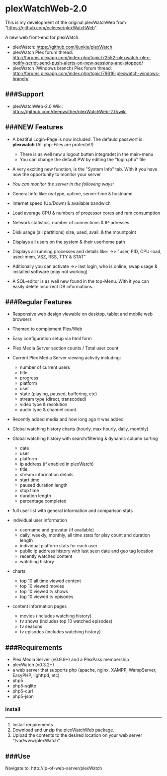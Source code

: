 # plexWatchWeb-2.0
This is my development of the original plexWatchWeb from "https://github.com/ecleese/plexWatchWeb".

A new web front-end for plexWatch.

* plexWatch: https://github.com/ljunkie/plexWatch
* plexWatch Plex forum thread: http://forums.plexapp.com/index.php/topic/72552-plexwatch-plex-notify-script-send-push-alerts-on-new-sessions-and-stopped/
* plexWatch (Windows branch) Plex forum thread: http://forums.plexapp.com/index.php/topic/79616-plexwatch-windows-branch/


###Support
-----------
* plexWatchWeb-2.0 Wiki: https://github.com/deepwather/plexWatchWeb-2.0/wiki

###NEW Features
-----------
* A beatiful Login-Page is now included. The defauld passwort is: <b>plexwatch</b> (All php-Files are protectet!)
  * There is as well new a logout butten integradet in the main-menu
  * You can change the default PW by editing the "login.php" file

* A very exciting new function, is the "System Info" tab. With it you have now the opportunity to monitor your server
 * <em>You can monitor the server in the following ways:</em>
 * General info like: os-type, uptime, server-time & hostname
 * Internet speed (Up/Down) & available bandwich
 * Load average CPU & numbers of prozessor cores and ram consumption
 * Network statistics, number of connections & IP-adresses
 * Disk usage (all partitions) size, used, avail. & the mountpoint
 * Displays all users on the system & their userhome path
 * Displays all running processes and details like: ->> "user, PID, CPU-load, used-mem, VSZ, RSS, TTY & STAT"
 * Aditionally you can activate ->> last login, who is online, swap usage & installed software (may not working)
 

* A SQL-editor is as well new found in the top-Menu. With it you can easily delete incorrect DB informations.
 

###Regular Features
-----------

* Responsive web design viewable on desktop, tablet and mobile web browsers 

* Themed to complement Plex/Web 

* Easy configuration setup via html form

* Plex Media Server section counts / Total user count

* Current Plex Media Server viewing activity including:
	* number of current users
	* title
	* progress
	* platform
	* user
	* state (playing, paused, buffering, etc)
	* stream type (direct, transcoded)
	* video type & resolution
	* audio type & channel count.
	
* Recently added media and how long ago it was added

* Global watching history charts (hourly, max hourly, daily, monthly)

* Global watching history with search/filtering & dynamic column sorting
	* date
	* user
	* platform
	* ip address (if enabled in plexWatch)
	* title
	* stream information details
	* start time
	* paused duration length
	* stop time
	* duration length
	* percentage completed
	
* full user list with general information and comparison stats

* individual user information
	- username and gravatar (if available)
	- daily, weekly, monthly, all time stats for play count and duration length
	- individual platform stats for each user
	- public ip address history with last seen date and geo tag location 
	- recently watched content
	- watching history
* charts
	- top 10 all time viewed content
	- top 10 viewed movies
	- top 10 viewed tv shows
	- top 10 viewed tv episodes

* content information pages 
	- movies (includes watching history)
	- tv shows (includes top 10 watched episodes)
	- tv seasons
	- tv episodes (includes watching history)


###Requirements
---------------
* Plex Media Server (v0.9.9+) and a PlexPass membership
* plexWatch (v0.3.2+)
* a web server that supports php (apache, nginx, XAMPP, WampServer, EasyPHP, lighttpd, etc)
* php5
* php5-sqlite
* php5-curl
* php5-json


### Install 
-----------

1. Install requirements
2. Download and unzip the plexWatchWeb package.
3. Upload the contents to the desired location on your web server "/var/www/plexWatch"


###Use
------

Navigate to: http://ip-of-web-server/plexWatch
